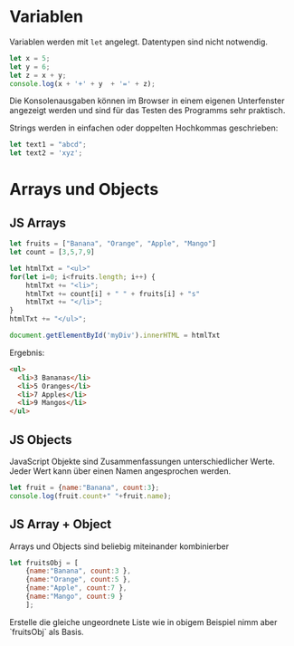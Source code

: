# Variablen

Variablen werden mit `let` angelegt. Datentypen sind nicht notwendig.

```javascript
let x = 5;
let y = 6;
let z = x + y;
console.log(x + '+' + y  + '=' + z);
```

Die Konsolenausgaben können im Browser in einem eigenen Unterfenster angezeigt werden und sind für das Testen des Programms sehr praktisch.

Strings werden in einfachen oder doppelten Hochkommas geschrieben:

```javascript
let text1 = "abcd";
let text2 = 'xyz';
```


# Arrays und Objects

## JS Arrays

```javascript
let fruits = ["Banana", "Orange", "Apple", "Mango"]
let count = [3,5,7,9]

let htmlTxt = "<ul>"
for(let i=0; i<fruits.length; i++) {
    htmlTxt += "<li>";
    htmlTxt += count[i] + " " + fruits[i] + "s"
    htmlTxt += "</li>";
}
htmlTxt += "</ul>";

document.getElementById('myDiv').innerHTML = htmlTxt
```

Ergebnis:
```html
<ul>
  <li>3 Bananas</li>
  <li>5 Oranges</li>
  <li>7 Apples</li>
  <li>9 Mangos</li>
</ul>
```
## JS Objects

JavaScript Objekte sind Zusammenfassungen unterschiedlicher Werte.
Jeder Wert kann über einen Namen angesprochen werden.

```javascript
let fruit = {name:"Banana", count:3};
console.log(fruit.count+" "+fruit.name);
```

## JS Array + Object

Arrays und Objects sind beliebig miteinander kombinierber

```javascript
let fruitsObj = [
    {name:"Banana", count:3 },
    {name:"Orange", count:5 },
    {name:"Apple", count:7 },
    {name:"Mango", count:9 }
    ];
```

<div class="uebung" caption="Array aus Objects">
Erstelle die gleiche ungeordnete Liste wie in obigem Beispiel nimm aber `fruitsObj` als Basis. 
</div>


